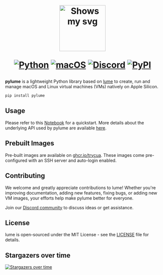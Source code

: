 <div align="center">
<h1>
  <div class="image-wrapper" style="display: inline-block;">
    <picture>
      <source media="(prefers-color-scheme: dark)" alt="logo" height="150" srcset="https://raw.githubusercontent.com/trycua/cua/main/img/logo_white.png" style="display: block; margin: auto;">
      <source media="(prefers-color-scheme: light)" alt="logo" height="150" srcset="https://raw.githubusercontent.com/trycua/cua/main/img/logo_black.png" style="display: block; margin: auto;">
      <img alt="Shows my svg">
    </picture>
  </div>

  [![Python](https://img.shields.io/badge/Python-333333?logo=python&logoColor=white&labelColor=333333)](#)
  [![macOS](https://img.shields.io/badge/macOS-000000?logo=apple&logoColor=F0F0F0)](#)
  [![Discord](https://img.shields.io/badge/Discord-%235865F2.svg?&logo=discord&logoColor=white)](https://discord.com/invite/mVnXXpdE85)
  [![PyPI](https://img.shields.io/pypi/v/pylume?color=333333)](https://pypi.org/project/pylume/)
</h1>
</div>


**pylume** is a lightweight Python library based on [lume](https://github.com/trycua/lume) to create, run and manage macOS and Linux virtual machines (VMs) natively on Apple Silicon.

```bash
pip install pylume
```

## Usage

Please refer to this [Notebook](./samples/nb.ipynb) for a quickstart. More details about the underlying API used by pylume are available [here](https://github.com/trycua/lume/docs/API-Reference.md).

## Prebuilt Images

Pre-built images are available on [ghcr.io/trycua](https://github.com/orgs/trycua/packages). 
These images come pre-configured with an SSH server and auto-login enabled.

## Contributing

We welcome and greatly appreciate contributions to lume! Whether you're improving documentation, adding new features, fixing bugs, or adding new VM images, your efforts help make pylume better for everyone.

Join our [Discord community](https://discord.com/invite/mVnXXpdE85) to discuss ideas or get assistance.

## License

lume is open-sourced under the MIT License - see the [LICENSE](LICENSE) file for details.

## Stargazers over time

[![Stargazers over time](https://starchart.cc/trycua/pylume.svg?variant=adaptive)](https://starchart.cc/trycua/pylume)
